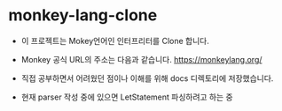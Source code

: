 # monkey-lang-clone 
- 이 프로젝트는 Mokey언어인 인터프리터를 Clone 합니다.
- Monkey 공식 URL의 주소는 다음과 같습니다. https://monkeylang.org/

- 직접 공부하면서 어려웠던 점이나 이해를 위해 docs 디렉토리에 저장했습니다.
- 현재 parser 작성 중에 있으면 LetStatement 파싱하려고 하는 중